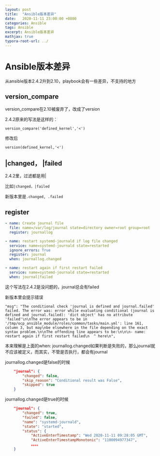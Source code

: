 ```yaml
---
layout: post
title:  "Ansible版本差异"
date:   2020-11-11 23:00:00 +0800
categories: Ansible
tags: Ansible
excerpt: Ansible版本差异
mathjax: true
typora-root-url: ../
---
```


# Ansible版本差异

从ansible版本2.4.2升到2.10，playbook会有一些差异，不支持的地方

## version_compare

version_compare在2.10被废弃了，改成了version

2.4.2原来的写法是这样的：

```
version_compare('defined_kernel','<')
```

修改后

```
version(defined_kernel,'<')
```

## |changed， |failed

2.4.2里，过滤都是用|

比如`|changed，|failed`

新版本里是`.changed, .failed`

## register

```yaml
- name: Create journal file
  file: name=/var/log/journal state=directory owner=root group=root
  register: journallog

- name: restart systemd-journald if log file changed
  service: name=systemd-journald state=restarted
  ignore_errors: True
  register: journal
  when: journallog.changed

- name: restart again if first restart failed
  service: name=systemd-journald state=restarted
  when: journal|failed
```

这个写法在2.4.2是没问题的，journal总会有failed

新版本里会提示错误

```
"msg": "The conditional check 'journal is defined and journal.failed' failed. The error was: error while evaluating conditional (journal is defined and journal.failed): 'dict object' has no attribute 'failed'\n\nThe error appears to be in '/tmp/ocp_ansible_module/roles/common/tasks/main.yml': line 161, column 3, but may\nbe elsewhere in the file depending on the exact syntax problem.\n\nThe offending line appears to be:\n\n\n- name: restart again if first restart failed\n  ^ here\n",
```

本来理解是上面的when: journallog.changed如果判断是失败的，那么journal就不应该被定义，而其实，不管是否执行，都会有journal

journallog.changed是false的时候

```json
    "journal": {
        "changed": false,
        "skip_reason": "Conditional result was False",
        "skipped": true
    }
```

journallog.changed是true的时候

```json
    "journal": {
        "changed": true,
        "failed": false,
        "name": "systemd-journald",
        "state": "started",
        "status": {
            "ActiveEnterTimestamp": "Wed 2020-11-11 09:28:05 GMT",
            "ActiveEnterTimestampMonotonic": "1100094977347",
            。。。。
    }
```









